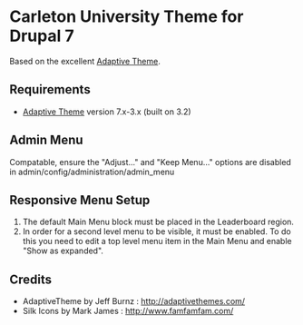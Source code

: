 # Carleton University Theme for Drupal 7

Based on the excellent [Adaptive Theme](https://drupal.org/project/adaptivetheme).

## Requirements

* [Adaptive Theme](https://drupal.org/project/adaptivetheme) version 7.x-3.x (built on 3.2)

## Admin Menu

Compatable, ensure the "Adjust..." and "Keep Menu..." options are disabled in admin/config/administration/admin_menu

## Responsive Menu Setup

1. The default Main Menu block must be placed in the Leaderboard region.
2. In order for a second level menu to be visible, it must be enabled. To do this you need to edit a top level menu item in the Main Menu and enable "Show as expanded".

## Credits

 - AdaptiveTheme by Jeff Burnz : http://adaptivethemes.com/
 - Silk Icons by Mark James : http://www.famfamfam.com/